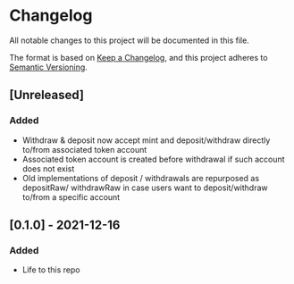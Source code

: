 # Changelog

All notable changes to this project will be documented in this file.

The format is based on [Keep a Changelog](https://keepachangelog.com/en/1.0.0/),
and this project adheres to [Semantic Versioning](https://semver.org/spec/v2.0.0.html).

## [Unreleased]

### Added
- Withdraw & deposit now accept mint and deposit/withdraw directly to/from associated token account
- Associated token account is created before withdrawal if such account does not exist
- Old implementations of deposit / withdrawals are repurposed as depositRaw/ withdrawRaw in case users want to deposit/withdraw to/from a specific account

## [0.1.0] - 2021-12-16

### Added

- Life to this repo
